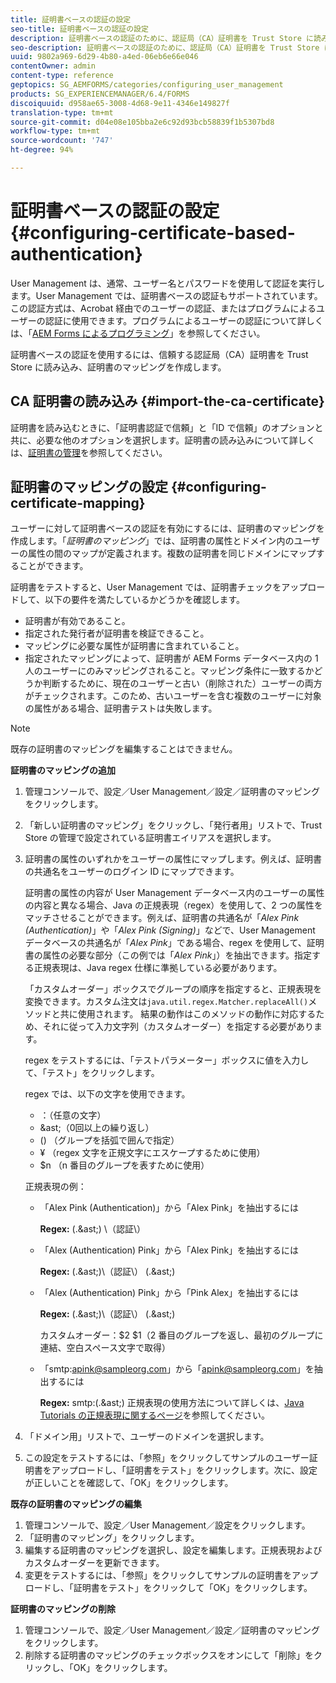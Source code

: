 ```yaml
---
title: 証明書ベースの認証の設定
seo-title: 証明書ベースの認証の設定
description: 証明書ベースの認証のために、認証局（CA）証明書を Trust Store に読み込み、証明書のマッピングを作成します。
seo-description: 証明書ベースの認証のために、認証局（CA）証明書を Trust Store に読み込み、証明書のマッピングを作成します。
uuid: 9802a969-6d29-4b80-a4ed-06eb6e66e046
contentOwner: admin
content-type: reference
geptopics: SG_AEMFORMS/categories/configuring_user_management
products: SG_EXPERIENCEMANAGER/6.4/FORMS
discoiquuid: d958ae65-3008-4d68-9e11-4346e149827f
translation-type: tm+mt
source-git-commit: d04e08e105bba2e6c92d93bcb58839f1b5307bd8
workflow-type: tm+mt
source-wordcount: '747'
ht-degree: 94%

---
```



# 証明書ベースの認証の設定 {#configuring-certificate-based-authentication}

User Management は、通常、ユーザー名とパスワードを使用して認証を実行します。User Management では、証明書ベースの認証もサポートされています。この認証方式は、Acrobat 経由でのユーザーの認証、またはプログラムによるユーザーの認証に使用できます。プログラムによるユーザーの認証について詳しくは、「[AEM Forms によるプログラミング](https://www.adobe.com/go/learn_aemforms_programming_63)」を参照してください。

証明書ベースの認証を使用するには、信頼する認証局（CA）証明書を Trust Store に読み込み、証明書のマッピングを作成します。

## CA 証明書の読み込み  {#import-the-ca-certificate}

証明書を読み込むときに、「証明書認証で信頼」と「ID で信頼」のオプションと共に、必要な他のオプションを選択します。証明書の読み込みについて詳しくは、[証明書の管理](/help/forms/using/admin-help/certificates.md#managing-certificates)を参照してください。

## 証明書のマッピングの設定  {#configuring-certificate-mapping}

ユーザーに対して証明書ベースの認証を有効にするには、証明書のマッピングを作成します。「*証明書のマッピング*」では、証明書の属性とドメイン内のユーザーの属性の間のマップが定義されます。複数の証明書を同じドメインにマップすることができます。

証明書をテストすると、User Management では、証明書チェックをアップロードして、以下の要件を満たしているかどうかを確認します。

* 証明書が有効であること。
* 指定された発行者が証明書を検証できること。
* マッピングに必要な属性が証明書に含まれていること。
* 指定されたマッピングによって、証明書が AEM Forms データベース内の 1 人のユーザーにのみマッピングされること。マッピング条件に一致するかどうか判断するために、現在のユーザーと古い（削除された）ユーザーの両方がチェックされます。このため、古いユーザーを含む複数のユーザーに対象の属性がある場合、証明書テストは失敗します。

>[!NOTE]
>
>既存の証明書のマッピングを編集することはできません。

**証明書のマッピングの追加**

1. 管理コンソールで、設定／User Management／設定／証明書のマッピングをクリックします。
1. 「新しい証明書のマッピング」をクリックし、「発行者用」リストで、Trust Store の管理で設定されている証明書エイリアスを選択します。
1. 証明書の属性のいずれかをユーザーの属性にマップします。例えば、証明書の共通名をユーザーのログイン ID にマップできます。

   証明書の属性の内容が User Management データベース内のユーザーの属性の内容と異なる場合、Java の正規表現（regex）を使用して、2 つの属性をマッチさせることができます。例えば、証明書の共通名が「*Alex Pink (Authentication)*」や「*Alex Pink (Signing)*」などで、User Management データベースの共通名が「*Alex Pink*」である場合、regex を使用して、証明書の属性の必要な部分（この例では「*Alex Pink*」）を抽出できます。指定する正規表現は、Java regex 仕様に準拠している必要があります。

   「カスタムオーダー」ボックスでグループの順序を指定すると、正規表現を変換できます。カスタム注文は`java.util.regex.Matcher.replaceAll()`メソッドと共に使用されます。 結果の動作はこのメソッドの動作に対応するため、それに従って入力文字列（カスタムオーダー）を指定する必要があります。

   regex をテストするには、「テストパラメーター」ボックスに値を入力して、「テスト」をクリックします。

   regex では、以下の文字を使用できます。

   * ：（任意の文字）
   * &amp;ast;（0回以上の繰り返し）
   * () （グループを括弧で囲んで指定）
   * ¥ （regex 文字を正規文字にエスケープするために使用）
   * $n （n 番目のグループを表すために使用）

   正規表現の例：

   * 「Alex Pink (Authentication)」から「Alex Pink」を抽出するには

      **Regex:** (.&amp;ast;) \（認証\）

   * 「Alex (Authentication) Pink」から「Alex Pink」を抽出するには

      **Regex:** (.&amp;ast;)\（認証\） (.&amp;ast;)

   * 「Alex (Authentication) Pink」から「Pink Alex」を抽出するには

      **Regex:** (.&amp;ast;)\（認証\） (.&amp;ast;)

      カスタムオーダー：$2 $1（2 番目のグループを返し、最初のグループに連結、空白スペース文字で取得）

   * 「smtp:apink@sampleorg.com」から「apink@sampleorg.com」を抽出するには

      **Regex:** smtp:(.&amp;ast;)
   正規表現の使用方法について詳しくは、[Java Tutorials の正規表現に関するページ](https://java.sun.com/docs/books/tutorial/essential/regex/)を参照してください。

1. 「ドメイン用」リストで、ユーザーのドメインを選択します。
1. この設定をテストするには、「参照」をクリックしてサンプルのユーザー証明書をアップロードし、「証明書をテスト」をクリックします。次に、設定が正しいことを確認して、「OK」をクリックします。

**既存の証明書のマッピングの編集**

1. 管理コンソールで、設定／User Management／設定をクリックします。
1. 「証明書のマッピング」をクリックします。
1. 編集する証明書のマッピングを選択し、設定を編集します。正規表現およびカスタムオーダーを更新できます。
1. 変更をテストするには、「参照」をクリックしてサンプルの証明書をアップロードし、「証明書をテスト」をクリックして「OK」をクリックします。

**証明書のマッピングの削除**

1. 管理コンソールで、設定／User Management／設定／証明書のマッピングをクリックします。
1. 削除する証明書のマッピングのチェックボックスをオンにして「削除」をクリックし、「OK」をクリックします。

